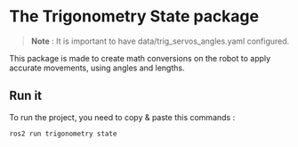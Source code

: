 # The Trigonometry State package

> **Note** : It is important to have data/trig_servos_angles.yaml configured.

This package is made to create math conversions on the robot to apply accurate movements, using angles and lengths.

## Run it
To run the project, you need to copy & paste this commands : 
```bash
ros2 run trigonometry state 
